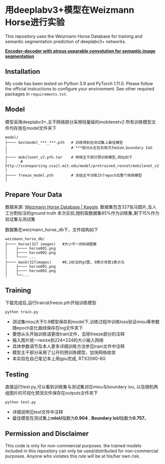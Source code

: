 # 用deeplabv3+模型在Weizmann Horse进行实验

This repository uses the Weizmann Horse Database for training and semantic segmentation prediction of deeplabv3+ networks.

**[Encoder-decoder with atrous separable convolution for semantic image segmentation](https://arxiv.org/abs/1802.02611)**

## Installation
My code has been tested on Python 3.9 and PyTorch 1.11.0. Please follow the official instructions to configure your environment. See other required packages in `requirements.txt`.

## Model ##
模型采用deeplabv3+,主干网络部分采用轻量级的mobilenetv2
所有训练模型文件均存放在model文件夹下

````
model/
├──── bestmodel_***_***.pth   # 训练得到在测试集上最佳模型
│                             # ***部分从左往右依次为mIoU,boundary IoU
│                                
├──── mobilenet_v2.pth.tar    # 网络主干部分预训练模型,网址如下
│      # http://sceneparsing.csail.mit.edu/model/pretrained_resnet/mobilenet_v2.pth.tar
│ 
├──── freeze_model.pth        # 冻结主干训练25个epoch后整个网络模型
│                             
````

## Prepare Your Data

数据来源: [Weizmann Horse Database | Kaggle](https://www.kaggle.com/datasets/ztaihong/weizmann-horse-database/metadata).
数据集包含327张马图片,及人工分割标注的ground truth
本次实验,随机取数据集85%作为训练集,剩下15%作为验证集与测试集

数据集在weizmann_horse_db下，文件结构如下

````
weizmann_horse_db/
├──── horse(327 images)   #大小不一的RGB图像
│    ├──── horse001.png
│    ├──── horse002.png
│    └──── ...
├──── mask(327images)     #0,1标注的gt图, 0表示背景1表示马
│    ├──── horse001.png
│    ├──── horse002.png
│    └──...
````


## Training

下载完成后,运行train从freeze.pth开始训练模型

    python train.py

- 测试集miou大于0.9模型保存到model下,训练过程中训练loss验证miou等参数随epoch变化曲线保存在log文件夹下
- 要想从头开始训练请更改train文件，去除freeze部分的注释
- 输入图片统一resize到224*224的大小输入网络
- 具体参数调节及本人更多详细训练方法参见train文件中注释
- 模型主干部分采用了公开的预训练模型，加快网络收敛
- 本实验在自己笔记本上用gpu完成, RTX2060-6G

## Testing ##

直接运行test.py,可以看到训练集与测试集对应miou与boundary iou, 以及随机两组图片的可视化预测文件保存在outputs文件夹下

    python test.py

- 详细说明见test文件中注释
- 最佳模型在测试集上**mIoU**指数为**0.904** , **Boundary IoU**指数为**0.757**。


## Permission and Disclaimer

This code is only for non-commercial purposes. the trained models included in this repository can only be used/distributed for non-commercial purposes. Anyone who violates this rule will be at his/her own risk.
